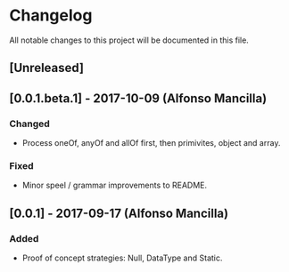 # Changelog
All notable changes to this project will be documented in this file.

## [Unreleased]
## [0.0.1.beta.1] - 2017-10-09 (Alfonso Mancilla)
### Changed
- Process oneOf, anyOf and allOf first, then primivites, object and array.
### Fixed
- Minor speel / grammar improvements to README.

## [0.0.1] - 2017-09-17 (Alfonso Mancilla)
### Added
 - Proof of concept strategies: Null, DataType and Static.
